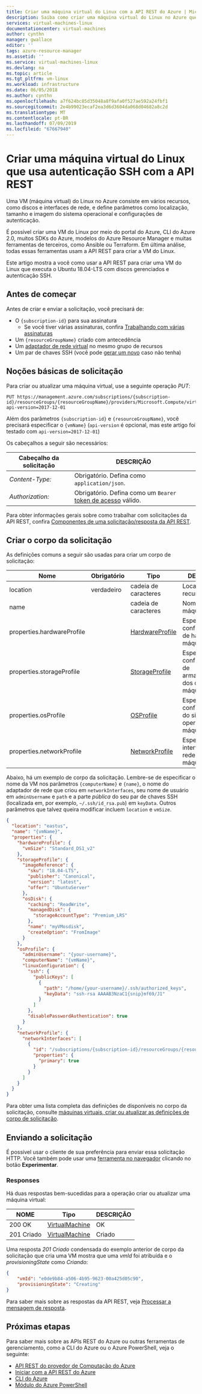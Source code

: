 ```yaml
---
title: Criar uma máquina virtual do Linux com a API REST do Azure | Microsoft Docs
description: Saiba como criar uma máquina virtual do Linux no Azure que use Managed Disks e autenticação SSH com a API REST do Azure.
services: virtual-machines-linux
documentationcenter: virtual-machines
author: cynthn
manager: gwallace
editor: ''
tags: azure-resource-manager
ms.assetid: ''
ms.service: virtual-machines-linux
ms.devlang: na
ms.topic: article
ms.tgt_pltfrm: vm-linux
ms.workload: infrastructure
ms.date: 06/05/2018
ms.author: cynthn
ms.openlocfilehash: a7f624bc85d35048a8f9afa0f527ae592a24fbf1
ms.sourcegitcommit: 2e4b99023ecaf2ea3d6d3604da068d04682a8c2d
ms.translationtype: MT
ms.contentlocale: pt-BR
ms.lasthandoff: 07/09/2019
ms.locfileid: "67667940"
---
```

# <a name="create-a-linux-virtual-machine-that-uses-ssh-authentication-with-the-rest-api"></a>Criar uma máquina virtual do Linux que usa autenticação SSH com a API REST

Uma VM (máquina virtual) do Linux no Azure consiste em vários recursos, como discos e interfaces de rede, e define parâmetros como localização, tamanho e imagem do sistema operacional e configurações de autenticação.

É possível criar uma VM do Linux por meio do portal do Azure, CLI do Azure 2.0, muitos SDKs do Azure, modelos do Azure Resource Manager e muitas ferramentas de terceiros, como Ansible ou Terraform. Em última análise, todas essas ferramentas usam a API REST para criar a VM do Linux.

Este artigo mostra a você como usar a API REST para criar uma VM do Linux que executa o Ubuntu 18.04-LTS com discos gerenciados e autenticação SSH.

## <a name="before-you-start"></a>Antes de começar

Antes de criar e enviar a solicitação, você precisará de:

* O `{subscription-id}` para sua assinatura
  * Se você tiver várias assinaturas, confira [Trabalhando com várias assinaturas](/cli/azure/manage-azure-subscriptions-azure-cli?view=azure-cli-latest)
* Um `{resourceGroupName}` criado com antecedência
* Um [adaptador de rede virtual](../../virtual-network/virtual-network-network-interface.md) no mesmo grupo de recursos
* Um par de chaves SSH (você pode [gerar um novo](mac-create-ssh-keys.md) caso não tenha)

## <a name="request-basics"></a>Noções básicas de solicitação

Para criar ou atualizar uma máquina virtual, use a seguinte operação *PUT*:

``` http
PUT https://management.azure.com/subscriptions/{subscription-id}/resourceGroups/{resourceGroupName}/providers/Microsoft.Compute/virtualMachines/{vmName}?api-version=2017-12-01
```

Além dos parâmetros `{subscription-id}` e `{resourceGroupName}`, você precisará especificar o `{vmName}` (`api-version` é opcional, mas este artigo foi testado com `api-version=2017-12-01`)

Os cabeçalhos a seguir são necessários:

| Cabeçalho da solicitação   | DESCRIÇÃO |
|------------------|-----------------|
| *Content-Type:*  | Obrigatório. Defina como `application/json`. |
| *Authorization:* | Obrigatório. Defina como um `Bearer` [token de acesso](https://docs.microsoft.com/rest/api/azure/#authorization-code-grant-interactive-clients) válido. |

Para obter informações gerais sobre como trabalhar com solicitações da API REST, confira [Componentes de uma solicitação/resposta da API REST](/rest/api/azure/#components-of-a-rest-api-requestresponse).

## <a name="create-the-request-body"></a>Criar o corpo da solicitação

As definições comuns a seguir são usadas para criar um corpo de solicitação:

| Nome                       | Obrigatório | Tipo                                                                                | DESCRIÇÃO  |
|----------------------------|----------|-------------------------------------------------------------------------------------|--------------|
| location                   | verdadeiro     | cadeia de caracteres                                                                              | Local do recurso. |
| name                       |          | cadeia de caracteres                                                                              | Nome da máquina virtual. |
| properties.hardwareProfile |          | [HardwareProfile](/rest/api/compute/virtualmachines/createorupdate#hardwareprofile) | Especifica as configurações de hardware da máquina virtual. |
| properties.storageProfile  |          | [StorageProfile](/rest/api/compute/virtualmachines/createorupdate#storageprofile)   | Especifica as configurações de armazenamento dos discos da máquina virtual. |
| properties.osProfile       |          | [OSProfile](/rest/api/compute/virtualmachines/createorupdate#osprofile)             | Especifica as configurações do sistema operacional da máquina virtual. |
| properties.networkProfile  |          | [NetworkProfile](/rest/api/compute/virtualmachines/createorupdate#networkprofile)   | Especifica as interfaces de rede da máquina virtual. |

Abaixo, há um exemplo de corpo da solicitação. Lembre-se de especificar o nome da VM nos parâmetros `{computerName}` e `{name}`, o nome do adaptador de rede que criou em `networkInterfaces`, seu nome de usuário em `adminUsername` e `path` e a parte *pública* do seu par de chaves SSH (localizada em, por exemplo, `~/.ssh/id_rsa.pub`) em `keyData`. Outros parâmetros que talvez queira modificar incluem `location` e `vmSize`.  

```json
{
  "location": "eastus",
  "name": "{vmName}",
  "properties": {
    "hardwareProfile": {
      "vmSize": "Standard_DS1_v2"
    },
    "storageProfile": {
      "imageReference": {
        "sku": "18.04-LTS",
        "publisher": "Canonical",
        "version": "latest",
        "offer": "UbuntuServer"
      },
      "osDisk": {
        "caching": "ReadWrite",
        "managedDisk": {
          "storageAccountType": "Premium_LRS"
        },
        "name": "myVMosdisk",
        "createOption": "FromImage"
      }
    },
    "osProfile": {
      "adminUsername": "{your-username}",
      "computerName": "{vmName}",
      "linuxConfiguration": {
        "ssh": {
          "publicKeys": [
            {
              "path": "/home/{your-username}/.ssh/authorized_keys",
              "keyData": "ssh-rsa AAAAB3NzaC1{snip}mf69/J1"
            }
          ]
        },
        "disablePasswordAuthentication": true
      }
    },
    "networkProfile": {
      "networkInterfaces": [
        {
          "id": "/subscriptions/{subscription-id}/resourceGroups/{resourceGroupName}/providers/Microsoft.Network/networkInterfaces/{existing-nic-name}",
          "properties": {
            "primary": true
          }
        }
      ]
    }
  }
}
```

Para obter uma lista completa das definições de disponíveis no corpo da solicitação, consulte [máquinas virtuais, criar ou atualizar as definições de corpo de solicitação](/rest/api/compute/virtualmachines/createorupdate#definitions).

## <a name="sending-the-request"></a>Enviando a solicitação

É possível usar o cliente de sua preferência para enviar essa solicitação HTTP. Você também pode usar uma [ferramenta no navegador](https://docs.microsoft.com/rest/api/compute/virtualmachines/createorupdate) clicando no botão **Experimentar**.

### <a name="responses"></a>Responses

Há duas respostas bem-sucedidas para a operação criar ou atualizar uma máquina virtual:

| NOME        | Tipo                                                                              | DESCRIÇÃO |
|-------------|-----------------------------------------------------------------------------------|-------------|
| 200 OK      | [VirtualMachine](/rest/api/compute/virtualmachines/createorupdate#virtualmachine) | OK          |
| 201 Criado | [VirtualMachine](/rest/api/compute/virtualmachines/createorupdate#virtualmachine) | Criado     |

Uma resposta *201 Criado* condensada do exemplo anterior de corpo da solicitação que cria uma VM mostra que uma *vmId* foi atribuída e o *provisioningState* como *Criando*:

```json
{
    "vmId": "e0de9b84-a506-4b95-9623-00a425d05c90",
    "provisioningState": "Creating"
}
```

Para saber mais sobre as respostas da API REST, veja [Processar a mensagem de resposta](/rest/api/azure/#process-the-response-message).

## <a name="next-steps"></a>Próximas etapas

Para saber mais sobre as APIs REST do Azure ou outras ferramentas de gerenciamento, como a CLI do Azure ou o Azure PowerShell, veja o seguinte:

- [API REST do provedor de Computação do Azure](/rest/api/compute/)
- [Iniciar com a API REST do Azure](/rest/api/azure/)
- [CLI do Azure](/cli/azure/)
- [Módulo do Azure PowerShell](/powershell/azure/overview)
